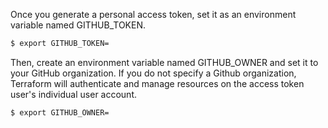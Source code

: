 Once you generate a personal access token, set it as an environment variable named GITHUB_TOKEN.

``` Bash
$ export GITHUB_TOKEN=
```

Then, create an environment variable named GITHUB_OWNER and set it to your GitHub organization. If you do not specify a Github organization, Terraform will authenticate and manage resources on the access token user's individual user account.

``` Bash
$ export GITHUB_OWNER=
```
